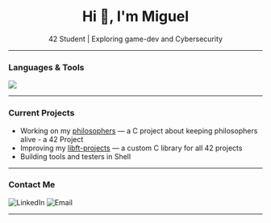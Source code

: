 <h1 align="center">Hi 👋, I'm Miguel</h1>
<p align="center">42 Student | Exploring game-dev and Cybersecurity</p>

---

### Languages & Tools
<p align="left">
  <p align="left">
    <a href="https://skillicons.dev">
      <img src="https://skillicons.dev/icons?i=c,cpp,gamemakerstudio,git,github,vscode,linux" />
    </a>
  </p>
  <!--<img src="https://img.shields.io/badge/GameMaker-000000?style=for-the-badge&logo=yo&logoColor=white" alt="GameMaker" />-->
</p>

---

### Current Projects
- Working on my [philosophers](https://github.com/MiguelAzuaga/42-philosophers) — a C project about keeping philosophers alive - a 42 Project
- Improving my [libft-projects](https://github.com/MiguelAzuaga/libft-projects) — a custom C library for all 42 projects
- Building tools and testers in Shell

---

### Contact Me
<p align="left">
  <a href="https://www.linkedin.com/in/miguelazuaga/" target="_blank" style="text-decoration: none;">
    <img src="https://skillicons.dev/icons?i=linkedin" alt="LinkedIn"/>
  </a>
  <a href="mailto:miguel.q.azuaga@gmail.com" style="text-decoration: none;">
    <img src="https://skillicons.dev/icons?i=gmail" alt="Email" />
  </a>
</p>

---

